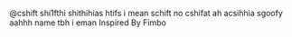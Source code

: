 @cshift shi1fthi shithihias htifs i mean schift no cshifat ah acsihhia sgoofy aahhh name tbh i eman
Inspired By Fimbo 
